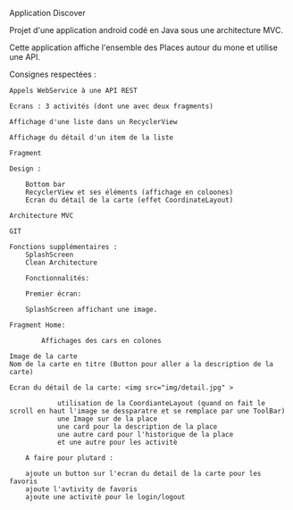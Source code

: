 Application Discover

Projet d'une application android codé en Java sous une architecture MVC.

Cette application affiche l'ensemble des Places autour du mone et utilise une API.

Consignes respectées :


    Appels WebService à une API REST

    Ecrans : 3 activités (dont une avec deux fragments)

    Affichage d'une liste dans un RecyclerView

    Affichage du détail d'un item de la liste

    Fragment

    Design :
				
        Bottom bar
        RecyclerView et ses éléments (affichage en coloones)
        Ecran du détail de la carte (effet CoordinateLayout)

    Architecture MVC

    GIT

    Fonctions supplémentaires :
        SplashScreen
        Clean Architecture
        
		Fonctionnalités:
		
		Premier écran:
		
		SplashScreen affichant une image.
		
	Fragment Home:
	
			Affichages des cars en colones 
			
    Image de la carte
    Nom de la carte en titre (Button pour aller a la description de la carte)
   
    Ecran du détail de la carte: <img src="img/detail.jpg" >
				
				utilisation de la CoordianteLayout (quand on fait le scroll en haut l'image se dessparatre et se remplace par une ToolBar)
				une Image sur de la place 
				une card pour la description de la place 
				une autre card pour l'historique de la place
				et une autre pour les activitè
				
		A faire pour plutard :
		
		ajoute un button sur l'ecran du detail de la carte pour les favoris 
		ajoute l'avtivity de favoris
		ajoute une activitè pour le login/logout 
		
		

